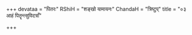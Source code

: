 +++
devataa = "पितरः"
RShiH = "शङ्खो यामायनः"
ChandaH = "त्रिष्टुप्"
title = "०३ आहं पितॄन्त्सुविदत्राँ"

+++
